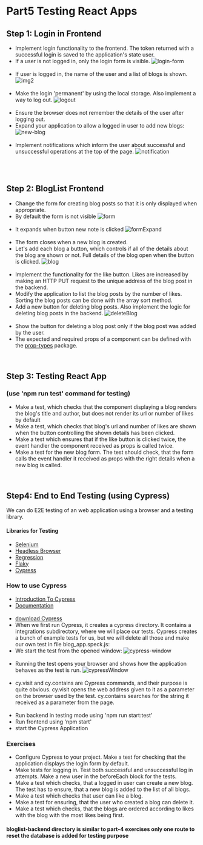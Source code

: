 # Part5 Testing React Apps

## Step 1: Login in Frontend
- Implement login functionality to the frontend. The token returned with a successful login is saved to the application's state user.
- If a user is not logged in, only the login form is visible.
![login-form](https://fullstackopen.com/static/7974958a48f7a4e873550b1b85bd8cbd/14be6/4e.png) <br /> <br />
- If user is logged in, the name of the user and a list of blogs is shown.
![img2](https://fullstackopen.com/static/62a606d23ac2c2c96918567b8a8c7b32/14be6/5e.png) <br /> <br />
- Make the login 'permanent' by using the local storage. Also implement a way to log out.
![logout](https://fullstackopen.com/static/fa111e6eccf20340b5258c12553d2ea6/14be6/6e.png) <br /><br />
- Ensure the browser does not remember the details of the user after logging out.
- Expand your application to allow a logged in user to add new blogs:
![new-blog](https://fullstackopen.com/static/b9f4cf7f481e4f1358be610031afe219/14be6/7e.png) <br /> <br />
- Implement notifications which inform the user about successful and unsuccessful operations at the top of the page.
![notification](https://fullstackopen.com/static/58838a80180d9d94fb4bc3673a8a67c0/14be6/8e.png) <br /> <br />
<br />

## Step 2: BlogList Frontend
- Change the form for creating blog posts so that it is only displayed when appropriate.
- By default the form is not visible
![form](https://fullstackopen.com/static/de4cfabdf46a837f1f0bfdba4fd27d67/14be6/13ae.png) <br /> <br />
- It expands when button new note is clicked
![formExpand](https://fullstackopen.com/static/0cb27abc7b56ba5ecdd7e9d48d325c87/14be6/13be.png) <br /> <br />
- The form closes when a new blog is created.
- Let's add each blog a button, which controls if all of the details about the blog are shown or not. Full details of the blog open when the button is clicked.
![blog](https://fullstackopen.com/static/b49e9ca45d0582829eed343baad44910/14be6/13ea.png) <br /> <br />
- Implement the functionality for the like button. Likes are increased by making an HTTP PUT request to the unique address of the blog post in the backend.
- Modify the application to list the blog posts by the number of likes. Sorting the blog posts can be done with the array sort method.
- Add a new button for deleting blog posts. Also implement the logic for deleting blog posts in the backend.
![deleteBlog](https://fullstackopen.com/static/87b7180f1f10ce670af1bc21f50233ec/14be6/14ea.png) <br /> <br />
- Show the button for deleting a blog post only if the blog post was added by the user.
- The expected and required props of a component can be defined with the [prop-types](https://github.com/facebook/prop-types) package. 
<br />

## Step 3: Testing React App 
### (use 'npm run test' command for testing)
- Make a test, which checks that the component displaying a blog renders the blog's title and author, but does not render its url or number of likes by default
- Make a test, which checks that blog's url and number of likes are shown when the button controlling the shown details has been clicked.
- Make a test which ensures that if the like button is clicked twice, the event handler the component received as props is called twice.
- Make a test for the new blog form. The test should check, that the form calls the event handler it received as props with the right details when a new blog is called.
<br />

## Step4: End to End Testing (using Cypress)
We can do E2E testing of an web application using a browser and a testing library. <br />
#### Libraries for Testing
- [Selenium](https://www.selenium.dev/)
- [Headless Browser](https://en.wikipedia.org/wiki/Headless_browser)
- [Regression](https://en.wikipedia.org/wiki/Regression_testing)
- [Flaky](https://hackernoon.com/flaky-tests-a-war-that-never-ends-9aa32fdef359)
- [Cypress](https://www.cypress.io/)

### How to use Cypress
- [Introduction To Cypress](https://docs.cypress.io/guides/core-concepts/introduction-to-cypress.html#Cypress-Can-Be-Simple-Sometimes)
- [Documentation](https://docs.cypress.io/guides/overview/why-cypress.html#In-a-nutshell) <br /> <br />
- [download Cypress](https://docs.cypress.io/guides/getting-started/installing-cypress.html#Direct-download)
- When we first run Cypress, it creates a cypress directory. It contains a integrations subdirectory, where we will place our tests. Cypress creates a bunch of example tests for us, but we will delete all those and make our own test in file blog_app.speck.js:
- We start the test from the opened window:
![cypress-window](https://fullstackopen.com/static/8dfbc279260680436d4024b309ba76af/14be6/40ea.png) <br /> <br />
- Running the test opens your browser and shows how the application behaves as the test is run.
![cypressWindow](https://fullstackopen.com/static/edf964b1c7c39e1cf9f1043642abd72f/14be6/32ae.png) <br /> <br />
- cy.visit and cy.contains are Cypress commands, and their purpose is quite obvious. cy.visit opens the web address given to it as a parameter on the browser used by the test. cy.contains searches for the string it received as a parameter from the page.
<br/> <br/>
- Run backend in testing mode using 'npm run start:test'
- Run frontend using 'npm start'
- start the Cypress Application


### Exercises
- Configure Cypress to your project. Make a test for checking that the application displays the login form by default.
- Make tests for logging in. Test both successful and unsuccessful log in attempts. Make a new user in the beforeEach block for the tests.
- Make a test which checks, that a logged in user can create a new blog. The test has to ensure, that a new blog is added to the list of all blogs.
- Make a test which checks that user can like a blog.
- Make a test for ensuring, that the user who created a blog can delete it.
- Make a test which checks, that the blogs are ordered according to likes with the blog with the most likes being first.

#### bloglist-backend directory is similar to part-4 exercises only one route to reset the database is added for testing purpose









